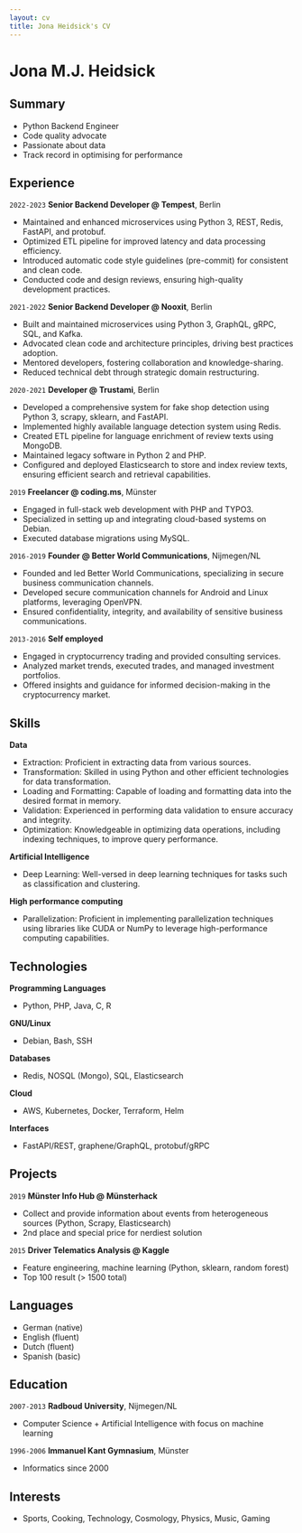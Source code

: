```yaml
---
layout: cv
title: Jona Heidsick's CV
---
```

# Jona M.J. Heidsick 

[//]: # ()
[//]: # (\*26.04.1986 in Duisburg/Germany)

[//]: # ()
[//]: # (+4915229037577)

[//]: # ()
[//]: # (jona.heidsick@gmail.com)

## Summary

- Python Backend Engineer
- Code quality advocate
- Passionate about data
- Track record in optimising for performance

<!--
<div id="webaddress">
<a href="jona.heidsick@gmail.com">jona.heidsick@gmail.com</a>
</div>
-->


## Experience

`2022-2023`
__Senior Backend Developer @ Tempest__, Berlin

- Maintained and enhanced microservices using Python 3, REST, Redis, FastAPI, and protobuf.
- Optimized ETL pipeline for improved latency and data processing efficiency.
- Introduced automatic code style guidelines (pre-commit) for consistent and clean code.
- Conducted code and design reviews, ensuring high-quality development practices.

`2021-2022`
__Senior Backend Developer @ Nooxit__, Berlin

- Built and maintained microservices using Python 3, GraphQL, gRPC, SQL, and Kafka.
- Advocated clean code and architecture principles, driving best practices adoption.
- Mentored developers, fostering collaboration and knowledge-sharing.
- Reduced technical debt through strategic domain restructuring.

`2020-2021` 
__Developer @ Trustami__, Berlin

- Developed a comprehensive system for fake shop detection using Python 3, scrapy, sklearn, and FastAPI.
- Implemented highly available language detection system using Redis.
- Created ETL pipeline for language enrichment of review texts using MongoDB.
- Maintained legacy software in Python 2 and PHP.
- Configured and deployed Elasticsearch to store and index review texts, ensuring efficient search and retrieval capabilities.

`2019`
__Freelancer @ coding.ms__, Münster

- Engaged in full-stack web development with PHP and TYPO3.
- Specialized in setting up and integrating cloud-based systems on Debian.
- Executed database migrations using MySQL.

`2016-2019`
__Founder @ Better World Communications__, Nijmegen/NL

- Founded and led Better World Communications, specializing in secure business communication channels.
- Developed secure communication channels for Android and Linux platforms, leveraging OpenVPN.
- Ensured confidentiality, integrity, and availability of sensitive business communications.

`2013-2016`
__Self employed__

- Engaged in cryptocurrency trading and provided consulting services.
- Analyzed market trends, executed trades, and managed investment portfolios.
- Offered insights and guidance for informed decision-making in the cryptocurrency market.


## Skills

__Data__
- Extraction: Proficient in extracting data from various sources.
- Transformation: Skilled in using Python and other efficient technologies for data transformation.
- Loading and Formatting: Capable of loading and formatting data into the desired format in memory.
- Validation: Experienced in performing data validation to ensure accuracy and integrity.
- Optimization: Knowledgeable in optimizing data operations, including indexing techniques, to improve query performance.

__Artificial Intelligence__
- Deep Learning: Well-versed in deep learning techniques for tasks such as classification and clustering.

__High performance computing__
- Parallelization: Proficient in implementing parallelization techniques using libraries like CUDA or NumPy to leverage high-performance computing capabilities.


## Technologies

__Programming Languages__
- Python, PHP, Java, C, R

__GNU/Linux__
- Debian, Bash, SSH

__Databases__
- Redis, NOSQL (Mongo), SQL, Elasticsearch

__Cloud__
- AWS, Kubernetes, Docker, Terraform, Helm

__Interfaces__
- FastAPI/REST, graphene/GraphQL, protobuf/gRPC


## Projects

`2019`
__Münster Info Hub @ Münsterhack__
- Collect and provide information about events from heterogeneous sources (Python, Scrapy, Elasticsearch)
- 2nd place and special price for nerdiest solution

`2015`
__Driver Telematics Analysis @ Kaggle__
- Feature engineering, machine learning (Python, sklearn, random forest)
- Top 100 result (> 1500 total)
<!-- - setup a server with jupyterhub to enable team members -->

<!--
`2011`
__Research & Development 2 @ RU Nijmegen__
- KNN dataset reduction (Python)
- Best result in class
-->
<!--
`2009`
__Neurale Netwerkmodellen @ RU Nijmegen__
- Handwritten digit recognition (Java, MLP, AdaBoost)
- Implementation of a Multi Layer Perceptron (MLP) + AdaBoost for MLP
- Best result in class, beating the professor's research group

`2005`
__Snake clone @ school__
- The classic game "snake" (Java Applet)
- Implemented as a Java Applet
- Reused code from my Tetris clone
-->
<!--
`2004`
__Tetris clone @ school__
- Implemented as a Java Applet
-->
<!--
`2003`
__Login system @ dren-fotografie.de__
- User registration and login system for a local event photo page (PHP 2, HTML)
- Several hundred users, successfully prevented online harassment
-->


## Languages

- German (native)
- English (fluent)
- Dutch (fluent)
- Spanish (basic)


## Education

`2007-2013`
__Radboud University__, Nijmegen/NL
- Computer Science + Artificial Intelligence with focus on machine learning

`1996-2006`
__Immanuel Kant Gymnasium__, Münster
- Informatics since 2000


## Interests

- Sports, Cooking, Technology, Cosmology, Physics, Music, Gaming

<!-- ### Footer

Last updated: April 2022 -->


